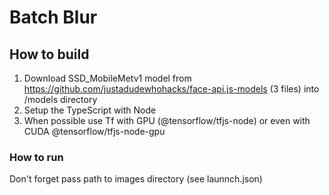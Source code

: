 # Batch Blur

## How to build 
1. Download SSD_MobileMetv1 model from https://github.com/justadudewhohacks/face-api.js-models (3 files) into /models directory
2. Setup the TypeScript with Node
3. When possible use Tf with GPU (@tensorflow/tfjs-node) or even with CUDA @tensorflow/tfjs-node-gpu 

### How to run
Don't forget pass path to images directory (see launnch.json)